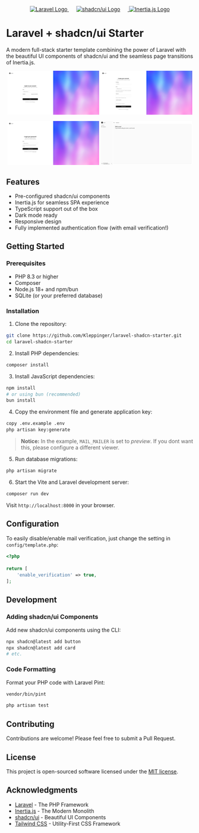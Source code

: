 <p align="center">
  <a href="https://laravel.com" target="_blank">
    <img src="https://raw.githubusercontent.com/laravel/art/master/logo-lockup/5%20SVG/2%20CMYK/1%20Full%20Color/laravel-logolockup-cmyk-red.svg" width="200" alt="Laravel Logo">
  </a>
  <a href="https://ui.shadcn.com" target="_blank">
    <img src="https://ui.shadcn.com/apple-touch-icon.png" width="100" alt="shadcn/ui Logo" style="margin: 0 20px;">
  </a>
  <a href="https://inertiajs.com" target="_blank">
    <img src="https://avatars.githubusercontent.com/u/47703742?s=200&v=4" width="100" alt="Inertia.js Logo">
  </a>
</p>

# Laravel + shadcn/ui Starter

A modern full-stack starter template combining the power of Laravel with the beautiful UI components of shadcn/ui and the seamless page transitions of Inertia.js.


<p align="center">
  <img src="screenshots/login.png" width="49%" alt="Login Page">
  <img src="screenshots/register.png" width="49%" alt="Register Page">
</p>

<p align="center">
  <img src="screenshots/forgot-password.png" width="49%" alt="Forgot Password Page">
  <img src="screenshots/dashboard.png" width="49%" alt="Dashboard Page">
</p>

## Features

- Pre-configured shadcn/ui components
- Inertia.js for seamless SPA experience
- TypeScript support out of the box
- Dark mode ready
- Responsive design
- Fully implemented authentication flow (with email verification!)


## Getting Started

### Prerequisites

- PHP 8.3 or higher
- Composer
- Node.js 18+ and npm/bun
- SQLite (or your preferred database)

### Installation

1. Clone the repository:
```bash
git clone https://github.com/Kleppinger/laravel-shadcn-starter.git
cd laravel-shadcn-starter
```

2. Install PHP dependencies:
```bash
composer install
```

3. Install JavaScript dependencies:
```bash
npm install
# or using bun (recommended)
bun install 
```

4. Copy the environment file and generate application key:
```bash
copy .env.example .env
php artisan key:generate
```

> **Notice:** In the example, `MAIL_MAILER` is set to *preview*. If you dont want this, please configure a different viewer.

5. Run database migrations:
```bash
php artisan migrate
```

6. Start the Vite and Laravel development server:
```bash
composer run dev
```

Visit `http://localhost:8000` in your browser.

## Configuration
To easily disable/enable mail verification, just change the setting in `config/template.php`:

```php
<?php

return [
    'enable_verification' => true,
];
```

## Development

### Adding shadcn/ui Components

Add new shadcn/ui components using the CLI:

```bash
npx shadcn@latest add button
npx shadcn@latest add card
# etc.
```

### Code Formatting

Format your PHP code with Laravel Pint:

```bash
vendor/bin/pint
```

```bash
php artisan test
```


## Contributing

Contributions are welcome! Please feel free to submit a Pull Request.

## License

This project is open-sourced software licensed under the [MIT license](https://opensource.org/licenses/MIT).

## Acknowledgments

- [Laravel](https://laravel.com) - The PHP Framework
- [Inertia.js](https://inertiajs.com) - The Modern Monolith
- [shadcn/ui](https://ui.shadcn.com) - Beautiful UI Components
- [Tailwind CSS](https://tailwindcss.com) - Utility-First CSS Framework
